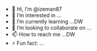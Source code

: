 - 👋 Hi, I’m @izeman87
- 👀 I’m interested in ...
- 🌱 I’m currently learning ...DW
- 💞️ I’m looking to collaborate on ...
- 📫 How to reach me ...DW
- ⚡ Fun fact: ...

<!---
izeman87/izeman87 is a ✨ special ✨ repository because its `README.md` (this file) appears on your GitHub profile.
You can click the Preview link to take a look at your changes.
--->
